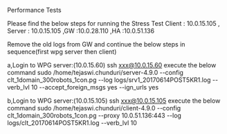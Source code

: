 Performance Tests


Please find the below steps for running the Stress Test
Client : 10.0.15.105 , Server : 10.0.15.105 ,GW :10.0.28.110 ,HA :10.0.51.136

Remove the old logs from GW and continue the below steps in sequence(first wpg server then client)

a,Login to WPG server:(10.0.15.60)
ssh xxx@10.0.15.60
execute the below command
sudo /home/tejaswi.chunduri/server-4.9.0 --config clt_1domain_300robots_1con.pg  --log logs/srv1_20170614POST5KR1.log --verb_lvl 10 --accept_foreign_msgs yes --ign_urls yes

b,Login to WPG server:(10.0.15.105)
ssh xxx@10.0.15.105
execute the below command
sudo /home/tejaswi.chunduri/client-4.9.0 --config clt_1domain_300robots_1con.pg --proxy 10.0.51.136:443 --log logs/clt_20170614POST5KR1.log --verb_lvl 10

